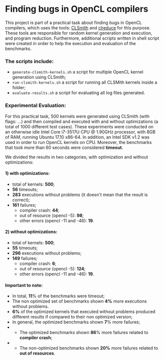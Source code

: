 # Finding bugs in OpenCL compilers

This project is part of a practical task about finding bugs in OpenCL compilers, which uses the tools: [CLSmith](https://github.com/ChrisLidbury/CLSmith) and [clreduce](https://github.com/mpflanzer/clreduce) for this purpose. These tools are responsible for random kernel generation and execution, and program reduction. Furthermore, additional scripts written in shell script were created in order to help the execution and evaluation of the benchmarks.

### The scripts include:

* `generate-clsmith-kernels.sh` a script for multiple OpenCL kernel generation using CLSmith;
* `run-clsmith-kernels.sh` a script for running all CLSMith kernels inside a folder;
* `evaluate-results.sh` a script for evaluating all log files generated.

### Experimental Evaluation:

For this practical task, 500 kernels were generated using CLSmith (with flags: ...) and then compiled and executed with and without optimizations (a total of 1000 different test cases). These experiments were conducted on an otherwise idle Intel Core i7-3517U CPU @ 1.90GHz processor, with 8GB of RAM, running Ubuntu 17.10 x86-64. In addition, an Intel SDK v1.2 was used in order to run OpenCL kernels on CPU. Moreover, the benchmarks that took more than 60 seconds were considered **timeout**.

We divided the results in two categories; with optimization and without optimizations:

#### 1) with optimizations:

* total of kernels: **500**;
* **56** timeouts;
* **283** executions without problems (it doesn't mean that the result is correct);
* **161** failures;
  * compiler crash: **44**;
  * out of resource (opencl -5): **98**;
  * other errors (opencl -11 and -46): **19**.

#### 2) without optimizations:

* total of kernels: **500**;
* **55** timeouts;
* **296** executions without problems;
* **149** failures;
  * compiler crash: **6**;
  * out of resource (opencl -5): **124**;
  * other errors (opencl -11 and -46): **19**.

#### Important to note:

* In total, **11**% of the benchmarks were timeout;
* The non optimized set of benchmarks shown **4%** more executions without problems.
* **6%** of the optimized kernels that executed without problems produced different results if compared to their non optimized version;
* In general, the optimized benchmarks shown **7**% more failures;
* * The optimized benchmarks shown **86**% more failures related to **compiler crash**;
* * The non-optimized benchmarks shown **20%** more failures related to **out of resources**.




